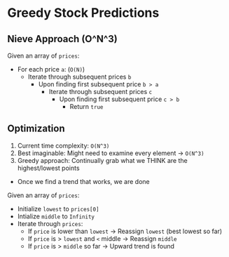 # Greedy Stock Predictions

## Nieve Approach (O^N^3)

Given an array of `prices`:
- For each price `a`: (`O(N)`)
  - Iterate through subsequent prices `b`
    - Upon finding first subsequent price `b > a`
      - Iterate through subsequent prices `c`
        - Upon finding first subsequent price `c > b`
          - Return `true`

## Optimization

1. Current time complexity: `O(N^3)`
2. Best imaginable: Might need to examine every element -> `O(N^3)`
3. Greedy approach: Continually grab what we THINK are the highest/lowest points
  - Once we find a trend that works, we are done

Given an array of `prices`:
- Initialize `lowest` to `prices[0]`
- Intialize `middle` to `Infinity`
- Iterate through `prices`:
  - If `price` is lower than `lowest` -> Reassign `lowest` (best lowest so far)
  - If `price` is > `lowest` and `<` middle -> Reassign `middle`
  - If `price` is > `middle` so far -> Upward trend is found